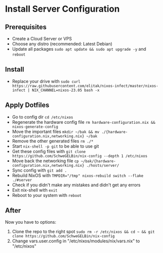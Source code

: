 # Install Server Configuration

## Prerequisites
- Create a Cloud Server or VPS
- Choose any distro (recommended: Latest Debian)
- Update all packages `sudo apt update && sudo apt upgrade -y` and `reboot`

## Install
- Replace your drive with `sudo curl https://raw.githubusercontent.com/elitak/nixos-infect/master/nixos-infect | NIX_CHANNEL=nixos-23.05 bash -x`

## Apply Dotfiles
- Go to config dir `cd /etc/nixos`
- Regenerate the hardware config file `rm hardware-configuration.nix && nixos-generate-config`
- Move the important files `mkdir ~/bak && mv ./{hardware-configuration.nix,networking.nix} ~/bak`
- Remove the other generated files `rm ./*`
- Start `nix-shell -p git` to be able to use git
- Get these config files with `git clone https://github.com/SchweGELBin/nix-config --depth 1 /etc/nixos`
- Move back the networking file `cp ~/bak/{hardware-configuration.nix,networking.nix} ./hosts/server/`
- Sync config with `git add .`
- Rebuild NixOS with `TMPDIR="/tmp" nixos-rebuild switch --flake ./#server`
- Check if you didn't make any mistakes and didn't get any errors
- Exit nix-shell with `exit`
- Reboot to your system with `reboot`

## After
Now you have to options:

1. Clone the repo to the right spot `sudo rm -r /etc/nixos && cd ~ && git clone https://github.com/SchweGELBin/nix-config`
2. Change vars.user.config in "/etc/nixos/modules/nix/vars.nix" to "/etc/nixos"
